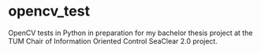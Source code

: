 # opencv_test

OpenCV tests in Python in preparation for my bachelor thesis project at the TUM Chair of Information Oriented Control SeaClear 2.0 project.   
